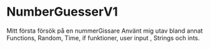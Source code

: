 # NumberGuesserV1
Mitt första försök på en nummerGissare
Använt mig utav bland annat Functions, Random, Time, if funktioner, user input , Strings och ints.
